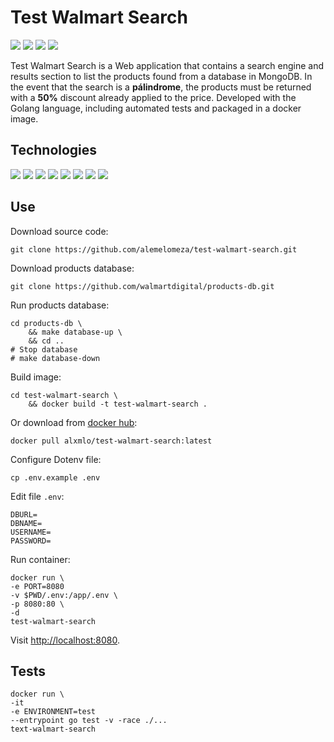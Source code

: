 # Test Walmart Search

<img src="https://github.com/alemelomeza/test-walmart-search/workflows/Lint%20Go%20Code/badge.svg?branch=main"/> <img src="https://github.com/alemelomeza/test-walmart-search/workflows/Test/badge.svg?branch=main"/> <img src="https://github.com/alemelomeza/test-walmart-search/workflows/Build%20and%20Publish%20Docker%20Image/badge.svg?branch=main"/> <img src="https://github.com/alemelomeza/test-walmart-search/workflows/Deploy/badge.svg?branch=main"/>

Test Walmart Search is a Web application that contains a search engine and results section to list the products found from a database in MongoDB. In the event that the search is a **pálindrome**, the products must be returned with a **50%** discount already applied to the price. Developed with the Golang language, including automated tests and packaged in a docker image.

## Technologies

<img src="https://img.shields.io/badge/html5%20-%23E34F26.svg?&style=for-the-badge&logo=html5&logoColor=white"/> <img src="https://img.shields.io/badge/css3%20-%231572B6.svg?&style=for-the-badge&logo=css3&logoColor=white"/> <img src="https://img.shields.io/badge/go-%2300ADD8.svg?&style=for-the-badge&logo=go&logoColor=white"/> <img src ="https://img.shields.io/badge/MongoDB-%234ea94b.svg?&style=for-the-badge&logo=mongodb&logoColor=white"/> <img src="https://img.shields.io/badge/github%20-%23121011.svg?&style=for-the-badge&logo=github&logoColor=white"/> <img src="https://img.shields.io/badge/github%20actions%20-%232671E5.svg?&style=for-the-badge&logo=github%20actions&logoColor=white"/> <img src="https://img.shields.io/badge/heroku%20-%23430098.svg?&style=for-the-badge&logo=heroku&logoColor=white"/> <img src="https://img.shields.io/badge/docker%20-%230db7ed.svg?&style=for-the-badge&logo=docker&logoColor=white"/>

## Use

Download source code:

```
git clone https://github.com/alemelomeza/test-walmart-search.git
```

Download products database:

```
git clone https://github.com/walmartdigital/products-db.git
```

Run products database:

```
cd products-db \
    && make database-up \
    && cd ..
# Stop database
# make database-down
```

Build image:

```
cd test-walmart-search \
    && docker build -t test-walmart-search .
```

Or download from [docker hub](https://hub.docker.com/repository/docker/alxmlo/test-walmart-search):

```
docker pull alxmlo/test-walmart-search:latest
```

Configure Dotenv file:

```
cp .env.example .env
```

Edit file `.env`:

```
DBURL=
DBNAME=
USERNAME=
PASSWORD=
```

Run container:

```
docker run \
-e PORT=8080
-v $PWD/.env:/app/.env \
-p 8080:80 \
-d
test-walmart-search
```

Visit [http://localhost:8080](http://localhost:8080).

## Tests

```
docker run \
-it
-e ENVIRONMENT=test
--entrypoint go test -v -race ./...
text-walmart-search
```